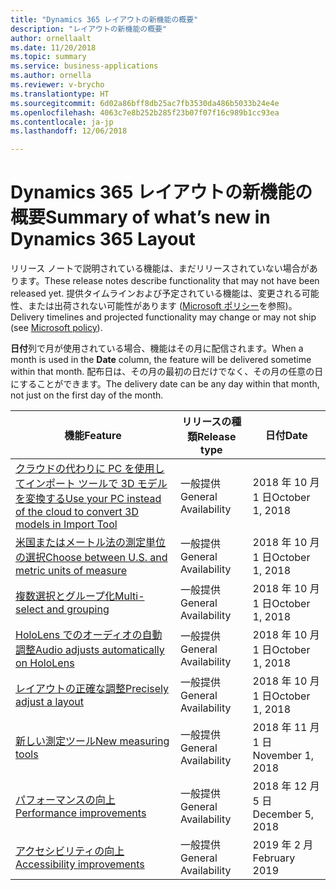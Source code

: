 ```yaml
---
title: "Dynamics 365 レイアウトの新機能の概要"
description: "レイアウトの新機能の概要"
author: ornellaalt
ms.date: 11/20/2018
ms.topic: summary
ms.service: business-applications
ms.author: ornella
ms.reviewer: v-brycho
ms.translationtype: HT
ms.sourcegitcommit: 6d02a86bff8db25ac7fb3530da486b5033b24e4e
ms.openlocfilehash: 4063c7e8b252b285f23b07f07f16c989b1cc93ea
ms.contentlocale: ja-jp
ms.lasthandoff: 12/06/2018

---
```


# <a name="summary-of-whats-new-in-dynamics-365-layout"></a><span data-ttu-id="9c940-103">Dynamics 365 レイアウトの新機能の概要</span><span class="sxs-lookup"><span data-stu-id="9c940-103">Summary of what’s new in Dynamics 365 Layout</span></span>

<span data-ttu-id="9c940-104">リリース ノートで説明されている機能は、まだリリースされていない場合があります。</span><span class="sxs-lookup"><span data-stu-id="9c940-104">These release notes describe functionality that may not have been released yet.</span></span> <span data-ttu-id="9c940-105">提供タイムラインおよび予定されている機能は、変更される可能性、または出荷されない可能性があります ([Microsoft ポリシー](https://go.microsoft.com/fwlink/p/?linkid=2007332)を参照)。</span><span class="sxs-lookup"><span data-stu-id="9c940-105">Delivery timelines and projected functionality may change or may not ship (see [Microsoft policy](https://go.microsoft.com/fwlink/p/?linkid=2007332)).</span></span>

<span data-ttu-id="9c940-106">**日付**列で月が使用されている場合、機能はその月に配信されます。</span><span class="sxs-lookup"><span data-stu-id="9c940-106">When a month is used in the **Date** column, the feature will be delivered sometime within that month.</span></span> <span data-ttu-id="9c940-107">配布日は、その月の最初の日だけでなく、その月の任意の日にすることができます。</span><span class="sxs-lookup"><span data-stu-id="9c940-107">The delivery date can be any day within that month, not just on the first day of the month.</span></span>


| <span data-ttu-id="9c940-108">**機能**</span><span class="sxs-lookup"><span data-stu-id="9c940-108">**Feature**</span></span>                                                 | <span data-ttu-id="9c940-109">**リリースの種類**</span><span class="sxs-lookup"><span data-stu-id="9c940-109">**Release type**</span></span>     | <span data-ttu-id="9c940-110">**日付**</span><span class="sxs-lookup"><span data-stu-id="9c940-110">**Date**</span></span> |
|-------------------------------------------------------------|----------------------|--------------------------|
| [<span data-ttu-id="9c940-111">クラウドの代わりに PC を使用してインポート ツールで 3D モデルを変換する</span><span class="sxs-lookup"><span data-stu-id="9c940-111">Use your PC instead of the cloud to convert 3D models in Import Tool</span></span>](import-tool-PC-option.md)  | <span data-ttu-id="9c940-112">一般提供</span><span class="sxs-lookup"><span data-stu-id="9c940-112">General Availability</span></span> | <span data-ttu-id="9c940-113">2018 年 10 月 1 日</span><span class="sxs-lookup"><span data-stu-id="9c940-113">October 1, 2018</span></span>|
| [<span data-ttu-id="9c940-114">米国またはメートル法の測定単位の選択</span><span class="sxs-lookup"><span data-stu-id="9c940-114">Choose between U.S. and metric units of measure</span></span>](unit-measure.md)             | <span data-ttu-id="9c940-115">一般提供</span><span class="sxs-lookup"><span data-stu-id="9c940-115">General Availability</span></span> | <span data-ttu-id="9c940-116">2018 年 10 月 1 日</span><span class="sxs-lookup"><span data-stu-id="9c940-116">October 1, 2018</span></span>             |
| [<span data-ttu-id="9c940-117">複数選択とグループ化</span><span class="sxs-lookup"><span data-stu-id="9c940-117">Multi-select and grouping</span></span>](multi-select.md)                       | <span data-ttu-id="9c940-118">一般提供</span><span class="sxs-lookup"><span data-stu-id="9c940-118">General Availability</span></span> | <span data-ttu-id="9c940-119">2018 年 10 月 1 日</span><span class="sxs-lookup"><span data-stu-id="9c940-119">October 1, 2018</span></span>             |
| [<span data-ttu-id="9c940-120">HoloLens でのオーディオの自動調整</span><span class="sxs-lookup"><span data-stu-id="9c940-120">Audio adjusts automatically on HoloLens</span></span>](dynamics-audio.md)        | <span data-ttu-id="9c940-121">一般提供</span><span class="sxs-lookup"><span data-stu-id="9c940-121">General Availability</span></span> | <span data-ttu-id="9c940-122">2018 年 10 月 1 日</span><span class="sxs-lookup"><span data-stu-id="9c940-122">October 1, 2018</span></span>             |
| [<span data-ttu-id="9c940-123">レイアウトの正確な調整</span><span class="sxs-lookup"><span data-stu-id="9c940-123">Precisely adjust a layout</span></span>](precisely-realign-layout.md) | <span data-ttu-id="9c940-124">一般提供</span><span class="sxs-lookup"><span data-stu-id="9c940-124">General Availability</span></span> | <span data-ttu-id="9c940-125">2018 年 10 月 1 日</span><span class="sxs-lookup"><span data-stu-id="9c940-125">October 1, 2018</span></span>    |
| [<span data-ttu-id="9c940-126">新しい測定ツール</span><span class="sxs-lookup"><span data-stu-id="9c940-126">New measuring tools</span></span>](measurement-tools.md)            | <span data-ttu-id="9c940-127">一般提供</span><span class="sxs-lookup"><span data-stu-id="9c940-127">General Availability</span></span> | <span data-ttu-id="9c940-128">2018 年 11 月 1 日</span><span class="sxs-lookup"><span data-stu-id="9c940-128">November 1, 2018</span></span>               |
| [<span data-ttu-id="9c940-129">パフォーマンスの向上</span><span class="sxs-lookup"><span data-stu-id="9c940-129">Performance improvements</span></span>](performance-mode-setting.md)            | <span data-ttu-id="9c940-130">一般提供</span><span class="sxs-lookup"><span data-stu-id="9c940-130">General Availability</span></span> | <span data-ttu-id="9c940-131">2018 年 12 月 5 日</span><span class="sxs-lookup"><span data-stu-id="9c940-131">December 5, 2018</span></span>               |
| [<span data-ttu-id="9c940-132">アクセシビリティの向上</span><span class="sxs-lookup"><span data-stu-id="9c940-132">Accessibility improvements</span></span>](accessibility.md)            | <span data-ttu-id="9c940-133">一般提供</span><span class="sxs-lookup"><span data-stu-id="9c940-133">General Availability</span></span> | <span data-ttu-id="9c940-134">2019 年 2 月</span><span class="sxs-lookup"><span data-stu-id="9c940-134">February 2019</span></span>               |

